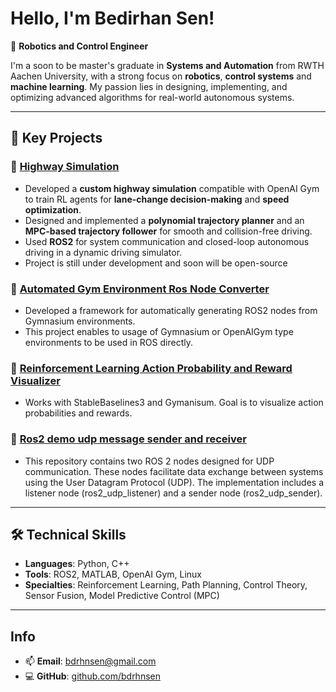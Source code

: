 # Hello, I'm Bedirhan Sen!  

🔧 **Robotics and Control Engineer**

I'm a soon to be master's graduate in **Systems and Automation** from RWTH Aachen University, with a strong focus on **robotics**, **control systems** and **machine learning**. My passion lies in designing, implementing, and optimizing advanced algorithms for real-world autonomous systems.  

---

## 🚀 Key Projects

### 🔹 [Highway Simulation](https://github.com/bdrhnsen/HighwaySimulation)  
- Developed a **custom highway simulation** compatible with OpenAI Gym to train RL agents for **lane-change decision-making** and **speed optimization**.  
- Designed and implemented a **polynomial trajectory planner** and an **MPC-based trajectory follower** for smooth and collision-free driving.  
- Used **ROS2** for system communication and closed-loop autonomous driving in a dynamic driving simulator.
- Project is still under development and soon will be open-source 

### 🔹 [Automated Gym Environment Ros Node Converter](https://github.com/bdrhnsen/Auto-Ros-Node-From-Gym)
- Developed a framework for automatically generating ROS2 nodes from Gymnasium environments.
- This project enables to usage of Gymnasium or OpenAIGym type environments to be used in ROS directly.

### 🔹 [Reinforcement Learning Action Probability and Reward Visualizer](https://github.com/bdrhnsen/rl_visualizer)
- Works with StableBaselines3 and Gymanisum. Goal is to visualize action probabilities and rewards.

### 🔹 [Ros2 demo udp message sender and receiver](https://github.com/bdrhnsen/Ros2Udp)
- This repository contains two ROS 2 nodes designed for UDP communication. These nodes facilitate data exchange between systems using the User Datagram Protocol (UDP). The implementation includes a listener node (ros2_udp_listener) and a sender node (ros2_udp_sender).


---


## 🛠️ Technical Skills  

- **Languages**: Python, C++  
- **Tools**: ROS2, MATLAB, OpenAI Gym, Linux  
- **Specialties**: Reinforcement Learning, Path Planning, Control Theory, Sensor Fusion, Model Predictive Control (MPC)  

---

## Info  

- 📫 **Email**: bdrhnsen@gmail.com  
- 💻 **GitHub**: [github.com/bdrhnsen](https://github.com/bdrhnsen)  


